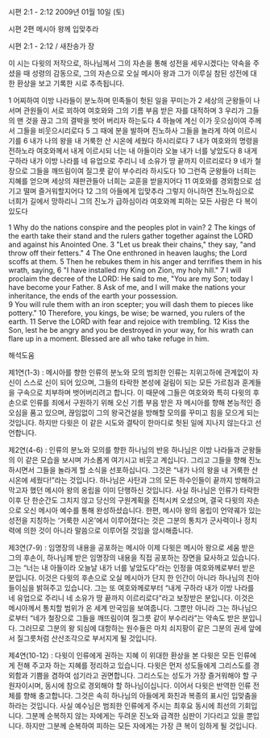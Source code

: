 시편 2:1 - 2:12 
2009년 01월 10일 (토)

시편 2편 메시아 왕께 입맞추라



시편 2:1 - 2:12 / 새찬송가  장


이 시는 다윗의 저작으로, 
하나님께서 그의 자손을 통해 성전을 세우시겠다는 약속을 주셨을 때 성령의 감동으로, 
그의 자손으로 오실 메시아 왕과 그가 이루실 참된 성전에 대한 환상을 보고 기록한 시로 추측됩니다. 

1  어찌하여 이방 나라들이 분노하며 민족들이 헛된 일을 꾸미는가
2  세상의 군왕들이 나서며 관원들이 서로 꾀하여 
 여호와와 그의 기름 부음 받은 자를 대적하며
3  우리가 그들의 맨 것을 끊고 그의 결박을 벗어 버리자 하는도다
4  하늘에 계신 이가 웃으심이여 주께서 그들을 비웃으시리로다
5  그 때에 분을 발하며 진노하사 그들을 놀라게 하여 이르시기를
6  내가 나의 왕을 내 거룩한 산 시온에 세웠다 하시리로다
7  내가 여호와의 명령을 전하노라 여호와께서 내게 이르시되 
너는 내 아들이라 오늘 내가 너를 낳았도다
8  내게 구하라 내가 이방 나라를 네 유업으로 주리니 네 소유가 땅 끝까지 이르리로다
9  네가 철장으로 그들을 깨뜨림이여 질그릇 같이 부수리라 하시도다
10  그런즉 군왕들아 너희는 지혜를 얻으며 세상의 재판관들아 너희는 교훈을 받을지어다
11  여호와를 경외함으로 섬기고 떨며 즐거워할지어다
12  그의 아들에게 입맞추라 
  그렇지 아니하면 진노하심으로 너희가 길에서 망하리니 
  그의 진노가 급하심이라 
 여호와께 피하는 모든 사람은 다 복이 있도다 

1  Why do the nations conspire and the peoples plot in vain? 
2  The kings of the earth take their stand and the rulers gather together against the LORD and against his Anointed One. 
3  "Let us break their chains," they say, "and throw off their fetters." 
4  The One enthroned in heaven laughs;  the Lord scoffs at them. 
5   Then he rebukes them in his anger and terrifies them in his wrath, saying, 
6  "I have installed my King on Zion, my holy hill." 
7  I will proclaim the decree of the LORD: He said to me, "You are my Son; today I have become your Father. 
8  Ask of me, and I will make the nations your inheritance, the ends of the earth your possession.  
9  You will rule them with an iron scepter; you will dash them to pieces like pottery." 
10  Therefore, you kings, be wise; be warned, you rulers of the earth. 
11  Serve the LORD with fear and rejoice with trembling. 
12  Kiss the Son, lest he be angry and you be destroyed in your way, for his wrath can flare up in a moment. Blessed are all who take refuge in him.

해석도움





제1연(1-3) : 메시아를 향한 인류의 분노와 모의
범죄한 인류는 지위고하에 관계없이 자신이 스스로 신이 되어 있으며, 그들의 타락한 본성에 걸림이 되는 모든 가르침과 훈계들을 구속으로 치부하며 벗어버리려고 합니다. 이 때문에 그들은 여호와와 특히 다윗의 후손으로 인류를 죄에서 구원하기 위해 오신 기름 부음 받은 자 메시아를 향해 본능적인 증오심을 품고 있으며, 끊임없이 그의 왕국건설을 방해할 모의를 꾸미고 힘을 모으게 되는 것입니다. 하지만 다윗은 이 같은 시도와 결탁이 한마디로 헛된 일에 지나지 않는다고 선언합니다.  

제2연(4-6) : 인류의 분노와 모의를 향한 하나님의 반응 
하나님은 이방 나라들과 군왕들의 이 같은 모습을 보시며 가소롭게 여기시고 비웃고 계십니다. 그리고 그들을 향해 진노하시면서 그들을 놀라게 할 소식을 선포하십니다. 그것은 “내가 나의 왕을 내 거룩한 산 시온에 세웠다!”라는 것입니다. 하나님은 사탄과 그의 모든 하수인들이 끝까지 방해하고 막고자 했던 메시아 왕의 옹립을 이미 단행하신 것입니다. 사실 하나님은 인류가 타락한 이후 단 한순간도 그치지 않고 당신의 구원계획을 진척시켜 오셨으며, 결국 다윗의 자손으로 오신 메시아 예수를 통해 완성하셨습니다. 한편, 메시아 왕의 옹립이 언약궤가 있는 성전을 지칭하는 ‘거룩한 시온’에서 이루어졌다는 것은 그분의 통치가 군사력이나 정치력에 의한 것이 아니라 말씀으로 이루어질 것임을 암시해줍니다.    

제3연(7-9) : 임명장의 내용을 공포하는 메시아
이제 다윗은 메시아 왕으로 세움 받은 그의 후손이, 하나님께 받은 임명장의 내용을 직접 공포하는 장면을 묘사하고 있습니다. 그는 “너는 내 아들이라 오늘날 내가 너를 낳았도다”라는 인정을 여호와께로부터 받은 분입니다. 이것은 다윗의 후손으로 오실 메시아가 단지 한 인간이 아니라 하나님의 친아들이심을 밝혀주고 있습니다. 그는 또 여호와께로부터 “내게 구하라 내가 이방 나라를 네 유업으로 주리니 네 소유가 땅 끝까지 이르리로다”라고 보장받은 분입니다. 이것은 메시아께서 통치할 범위가 온 세계 만국임을 보여줍니다. 그뿐만 아니라 그는 하나님으로부터 “네가 철장으로 그들을 깨뜨림이여 질그릇 같이 부수리라”는 약속도 받은 분입니다. 그러므로 그분의 왕 되심에 대항하는 원수들은 마치 쇠지팡이 같은 그분의 권세 앞에서 질그릇처럼 산산조각으로 부서지게 될 것입니다. 

제4연(10-12) : 다윗이 인류에게 권하는 지혜
이 위대한 환상을 본 다윗은 모든 인류에게 전해 주고자 하는 지혜를 정리하고 있습니다. 다윗은 먼저 성도들에게 그리스도를 경외함과 기쁨을 겸하여 섬기라고 권면합니다. 그리스도는 성도가 가장 즐거워해야 할 구원자이시며, 동시에 참으로 경외해야 할 하나님이십니다. 이어서 다윗은 반역한 인류 전체를 향해 충고합니다. 그것은 속히 하나님의 아들에게 화친과 복종의 표시인 입맞춤을 하라는 것입니다. 사실 예수님은 범죄한 인류에게 주시는 최후요 동시에 최선의 기회입니다. 그분께 순복하지 않는 자에게는 두려운 진노와 급격한 심판이 기다리고 있을 뿐입니다. 하지만 그분께 순복하여 피하는 모든 자에게는 가장 큰 복이 임하게 될 것입니다.